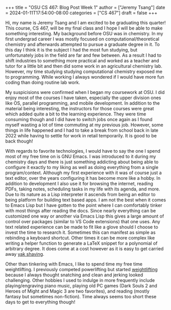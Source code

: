 +++
title = "OSU CS 467: Blog Post Week 1"
author = ["Jeremy Tsang"]
date = 2024-01-11T17:54:00-08:00
categories = ["CS 467"]
draft = false
+++

Hi, my name is Jeremy Tsang and I am excited to be graduating this quarter!
This course, CS 467, will be my final class and I hope I will be able to make
something interesting. My background before OSU was in chemistry. In my first
undergrad career I was mostly focused on computational/theoretical chemistry
and afterwards attempted to pursue a graduate degree in it. To this day I think
it is the subject I had the most fun studying, but unfortunately jobs in the
field are far and few between. As a result I had to shift industries to
something more practical and worked as a teacher and tutor for a little bit and
then did some work in an agricultural chemistry lab. However, my time studying
studying computational chemistry exposed me to programming. While working I
always wondered if I would have more fun coding than doing routine lab work.

My suspicisions were confirmed when I began my coursework at OSU. I did enjoy
most of the courses I have taken, especially the upper division ones like OS,
parallel programming, and mobile development. In addition to the material being
interesting, the instructors for those courses were great which added quite a
bit to the learning experience. They were time consuming though and I did have
to switch jobs once again as I found myself wasting a lot of time commuting at
my previous job. However, some things in life happened and I had to take a
break from school back in late 2022 while having to settle for work in retail
temporarily. It is good to be back though!

With regards to favorite technologies, I would have to say the one I spend most
of my free time on is GNU Emacs. I was introduced to it during my chemistry
days and there is just something addicting about being able to configure it
exactly to my liking as well as doing everything from a single
program/context. Although my first experience with it was of course just a text
editor, over the years configuring it has become more like a hobby. In addition
to development I also use it for browsing the internet, reading PDFs, taking
notes, scheduling tasks in my life with its agenda, and more. Due to its nature
as a Lisp interpreter it ascends from being an editor to being platform for
building text based apps. I am not the best when it comes to Emacs Lisp but I
have gotten to the point where I can comfortably tinker with most things after
reading the docs. Since nearly everything can be customized one way or another
via Emacs Lisp this gives a large amount of control over packages (similar to
VS Code extensions) that one uses. Any text related experience can be made to
fit like a glove should I choose to invest the time to research it. Sometimes
this can manifest as simple as rebinding a keyboard shortcut. Other times it
can be more complex like writing a helper function to generate a LaTeX snippet
for a polynomial of arbitrary degree. It does come at a cost however as it is
easy to get carried away [yak shaving](https://en.wiktionary.org/wiki/yak_shaving).

Other than tinkering with Emacs, I like to spend time my free time
weightlifting. I previously competed powerlifting but started [weightlifting](https://en.wikipedia.org/wiki/Olympic_weightlifting)
because I always thought snatching and clean and jerking looked
challenging. Other hobbies I used to indulge in more frequently include
playing/engraving piano music, playing old PC games (Dark Souls 2 and Heroes of
Might and Magic 3 are two favorites), and reading (mostly fantasy but sometimes
non-fiction). Time always seems too short these days to get to everything
though!
